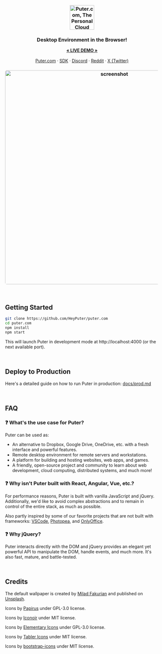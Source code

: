 <h3 align="center"><img width="80" alt="Puter.com, The Personal Cloud Computer: All your files, apps, and games in one place accessible from anywhere at any time." src="https://github.com/HeyPuter/gui/assets/1715019/ffdc7427-4ed7-41c0-b539-ae7285bd0ffe"></h3>

<h3 align="center">Desktop Environment in the Browser!</h3>

<p align="center">
    <a href="https://puter.com/"><strong>« LIVE DEMO »</strong></a>
    <br />
    <br />
    <a href="https://puter.com">Puter.com</a>
    ·
    <a href="https://docs.puter.com" target="_blank">SDK</a>
    ·
    <a href="https://discord.com/invite/PQcx7Teh8u">Discord</a>
    ·
    <a href="https://reddit.com/r/puter">Reddit</a>
    ·
    <a href="https://twitter.com/HeyPuter">X (Twitter)</a>
</p>

<h3 align="center"><img width="700" style="border-radius:5px;" alt="screenshot" src="https://github.com/HeyPuter/gui/assets/1715019/a1579d6a-6a42-4fec-9af2-ca0a31326850"></h3>

<br/>

## Getting Started

```bash
git clone https://github.com/HeyPuter/puter.com
cd puter.com
npm install
npm start
```

This will launch Puter in development mode at http://localhost:4000 (or the next available port).

<br/>

## Deploy to Production

Here's a detailed guide on how to run Puter in production: [docs/prod.md](docs/prod.md)

<br/>

## FAQ

### ❓ What's the use case for Puter?

Puter can be used as:

- An alternative to Dropbox, Google Drive, OneDrive, etc. with a fresh interface and powerful features.
- Remote desktop environment for remote servers and workstations.
- A platform for building and hosting websites, web apps, and games.
- A friendly, open-source project and community to learn about web development, cloud computing, distributed systems, and much more!

### ❓ Why isn't Puter built with React, Angular, Vue, etc.?

For performance reasons, Puter is built with vanilla JavaScript and jQuery. Additionally, we'd like to avoid complex abstractions and to remain in control of the entire stack, as much as possible.

Also partly inspired by some of our favorite projects that are not built with frameworks: [VSCode](https://github.com/microsoft/vscode), [Photopea](https://www.photopea.com/), and [OnlyOffice](https://www.onlyoffice.com/).

### ❓ Why jQuery?

Puter interacts directly with the DOM and jQuery provides an elegant yet powerful API to manipulate the DOM, handle events, and much more. It's also fast, mature, and battle-tested. 

<br/>

## Credits

The default wallpaper is created by [Milad Fakurian](https://unsplash.com/photos/blue-orange-and-yellow-wallpaper-E8Ufcyxz514) and published on [Unsplash](https://unsplash.com/).

Icons by [Papirus](https://github.com/PapirusDevelopmentTeam/papirus-icon-theme) under GPL-3.0 license.

Icons by [Iconoir](https://iconoir.com/) under MIT license.

Icons by [Elementary Icons](https://github.com/elementary/icons) under GPL-3.0 license.

Icons by [Tabler Icons](https://tabler.io/) under MIT license.

Icons by [bootstrap-icons](https://icons.getbootstrap.com/) under MIT license.